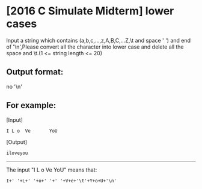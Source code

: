 # [2016 C Simulate Midterm] lower cases



Input a string which contains (a,b,c,...,z,A,B,C,...Z,\t and space ' ') and end of '\n',Please convert all the character into lower case and delete all the space and \t.(1 <= string length <= 20)
 

## Output format:
no '\n'

 

## For example:

[Input]
```
I L o  Ve       YoU
```
 

[Output]
```
iloveyou
```
-------------------------------------------

The input "I L o  Ve       YoU" means that:
```
I+' '+L+' '+o+' '+' '+V+e+'\t'+Y+o+U+'\n'
```